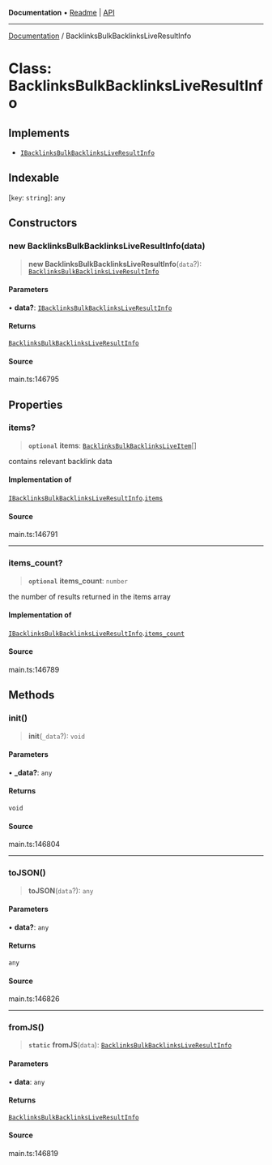 **Documentation** • [Readme](../README.md) \| [API](../globals.md)

***

[Documentation](../README.md) / BacklinksBulkBacklinksLiveResultInfo

# Class: BacklinksBulkBacklinksLiveResultInfo

## Implements

- [`IBacklinksBulkBacklinksLiveResultInfo`](../interfaces/IBacklinksBulkBacklinksLiveResultInfo.md)

## Indexable

 \[`key`: `string`\]: `any`

## Constructors

### new BacklinksBulkBacklinksLiveResultInfo(data)

> **new BacklinksBulkBacklinksLiveResultInfo**(`data`?): [`BacklinksBulkBacklinksLiveResultInfo`](BacklinksBulkBacklinksLiveResultInfo.md)

#### Parameters

• **data?**: [`IBacklinksBulkBacklinksLiveResultInfo`](../interfaces/IBacklinksBulkBacklinksLiveResultInfo.md)

#### Returns

[`BacklinksBulkBacklinksLiveResultInfo`](BacklinksBulkBacklinksLiveResultInfo.md)

#### Source

main.ts:146795

## Properties

### items?

> **`optional`** **items**: [`BacklinksBulkBacklinksLiveItem`](BacklinksBulkBacklinksLiveItem.md)[]

contains relevant backlink data

#### Implementation of

[`IBacklinksBulkBacklinksLiveResultInfo`](../interfaces/IBacklinksBulkBacklinksLiveResultInfo.md).[`items`](../interfaces/IBacklinksBulkBacklinksLiveResultInfo.md#items)

#### Source

main.ts:146791

***

### items\_count?

> **`optional`** **items\_count**: `number`

the number of results returned in the items array

#### Implementation of

[`IBacklinksBulkBacklinksLiveResultInfo`](../interfaces/IBacklinksBulkBacklinksLiveResultInfo.md).[`items_count`](../interfaces/IBacklinksBulkBacklinksLiveResultInfo.md#items_count)

#### Source

main.ts:146789

## Methods

### init()

> **init**(`_data`?): `void`

#### Parameters

• **\_data?**: `any`

#### Returns

`void`

#### Source

main.ts:146804

***

### toJSON()

> **toJSON**(`data`?): `any`

#### Parameters

• **data?**: `any`

#### Returns

`any`

#### Source

main.ts:146826

***

### fromJS()

> **`static`** **fromJS**(`data`): [`BacklinksBulkBacklinksLiveResultInfo`](BacklinksBulkBacklinksLiveResultInfo.md)

#### Parameters

• **data**: `any`

#### Returns

[`BacklinksBulkBacklinksLiveResultInfo`](BacklinksBulkBacklinksLiveResultInfo.md)

#### Source

main.ts:146819
